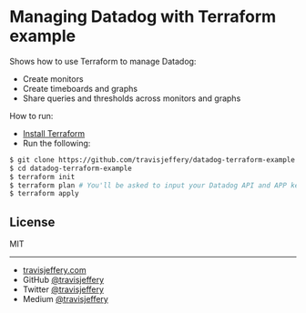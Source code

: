 # Managing Datadog with Terraform example

Shows how to use Terraform to manage Datadog:

- Create monitors
- Create timeboards and graphs
- Share queries and thresholds across monitors and graphs

How to run:

- [Install Terraform](https://www.terraform.io/downloads.html)
- Run the following:

``` sh
$ git clone https://github.com/travisjeffery/datadog-terraform-example.git
$ cd datadog-terraform-example
$ terraform init
$ terraform plan # You'll be asked to input your Datadog API and APP keys
$ terraform apply
```

## License

MIT

--- 

- [travisjeffery.com](http://travisjeffery.com)
- GitHub [@travisjeffery](https://github.com/travisjeffery)
- Twitter [@travisjeffery](https://twitter.com/travisjeffery)
- Medium [@travisjeffery](https://medium.com/@travisjeffery)

